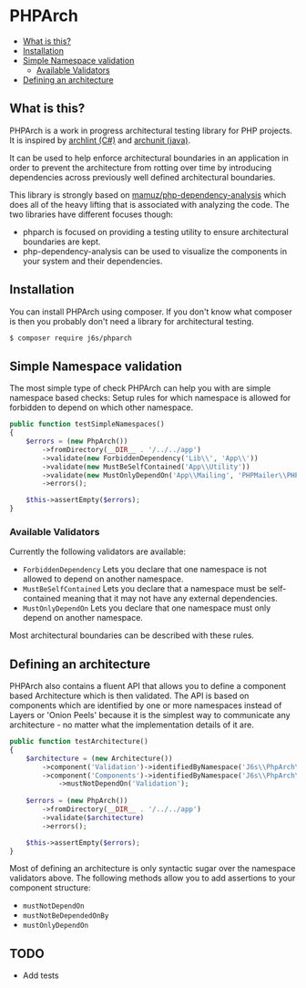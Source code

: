 # PHPArch

- [What is this?](#what-is-this)
- [Installation](#installation)
- [Simple Namespace validation](#simple-namespace-validation)
    - [Available Validators](#available-validators)
- [Defining an architecture](#defining-an-architecture)

## What is this?

PHPArch is a work in progress architectural testing library for PHP projects.
It is inspired by [archlint (C#)](https://gitlab.com/iternity/archlint.cs)
and [archunit (java)](https://github.com/TNG/ArchUnit).

It can be used to help enforce architectural boundaries in an application in order
to prevent the architecture from rotting over time by introducing dependencies across
previously well defined architectural boundaries.

This library is strongly based on [mamuz/php-dependency-analysis](https://github.com/mamuz/PhpDependencyAnalysis)
which does all of the heavy lifting that is associated with analyzing the code. The two
libraries have different focuses though:
- phparch is focused on providing a testing utility to ensure architectural boundaries are kept.
- php-dependency-analysis can be used to visualize the components in your system and their dependencies.

## Installation

You can install PHPArch using composer.
If you don't know what composer is then you probably don't need a library for architectural testing.

```bash
$ composer require j6s/phparch
```

## Simple Namespace validation

The most simple type of check PHPArch can help you with are simple namespace based checks:
Setup rules for which namespace is allowed for forbidden to depend on which other namespace.

```php
public function testSimpleNamespaces()
{
    $errors = (new PhpArch())
        ->fromDirectory(__DIR__ . '/../../app')
        ->validate(new ForbiddenDependency('Lib\\', 'App\\'))
        ->validate(new MustBeSelfContained('App\\Utility'))
        ->validate(new MustOnlyDependOn('App\\Mailing', 'PHPMailer\\PHPMailer'))
        ->errors();

    $this->assertEmpty($errors);
}
```

### Available Validators
Currently the following validators are available:
- `ForbiddenDependency` Lets you declare that one namespace is not allowed to depend on another namespace.
- `MustBeSelfContained` Lets you declare that a namespace must be self-contained meaning that it may not have
  any external dependencies.
- `MustOnlyDependOn` Lets you declare that one namespace must only depend on another namespace.

Most architectural boundaries can be described with these rules.

## Defining an architecture

PHPArch also contains a fluent API that allows you to define a component based Architecture which is then validated.
The API is based on components which are identified by one or more namespaces instead of Layers or 'Onion Peels' because
it is the simplest way to communicate any architecture - no matter what the implementation details of it are.

```php
public function testArchitecture()
{
    $architecture = (new Architecture())
        ->component('Validation')->identifiedByNamespace('J6s\\PhpArch\\Validation')
        ->component('Components')->identifiedByNamespace('J6s\\PhpArch\\Component')
            ->mustNotDependOn('Validation');
    
    $errors = (new PhpArch())
        ->fromDirectory(__DIR__ . '/../../app')
        ->validate($architecture)
        ->errors();

    $this->assertEmpty($errors);
}
```

Most of defining an architecture is only syntactic sugar over the namespace validators above.
The following methods allow you to add assertions to your component structure:

- `mustNotDependOn`
- `mustNotBeDependedOnBy`
- `mustOnlyDependOn`

## TODO

- Add tests
